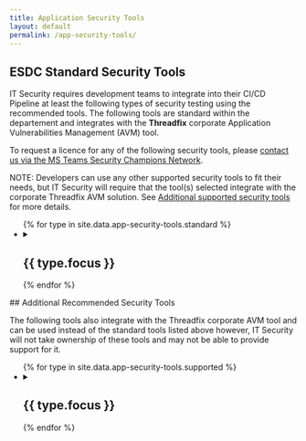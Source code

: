 ```yaml
---
title: Application Security Tools
layout: default
permalink: /app-security-tools/
---
```


## ESDC Standard Security Tools

IT Security requires development teams to integrate into their CI/CD Pipeline at least the following types of security testing using the recommended tools. The following tools are standard within the departement and integrates with the **Threadfix** corporate Application Vulnerabilities Management (AVM) tool.

To request a licence for any of the following security tools, please [contact us via the MS Teams Security Champions Network](https://teams.microsoft.com/l/channel/19%3a7fb48ff71f584a309817c64b3d599a77%40thread.tacv2/Licenses?groupId=bea80905-7f0f-432d-9a83-60561c1efcd2&tenantId=9ed55846-8a81-4246-acd8-b1a01abfc0d1).

NOTE: Developers can use any other supported security tools to fit their needs, but IT Security will require that the tool(s) selected integrate with the corporate Threadfix AVM solution. See [Additional supported security tools](#additional-supported-security-tools) for more details.

<ul class="list-unstyled">
{% for type in site.data.app-security-tools.standard %}
  <li>
  <details>
    <summary>
      <h2 class="h3" id="{{ type.focus | slugify }}">{{ type.focus }}</h2>
    </summary>
    {% if type.definition %}
      {{ type.definition %}}
    {% endif %}
    {% if type.tools %}
		<p><strong>Corporate Standard(s):</strong></p>
		<ul class="list-group list-inline row mrgn-lft-0 mrgn-rght-0">
		  {% for tool in type.tools | sort: "tool.name" %}
			<li class="list-group-item col-md-4 brdr-rds-0">
			  <h3 class="list-group-item-heading" id="{{ tool.name | slugify }}">{{ tool.name }}</h3>
			  <ul class="list-group-item-text list-inline">
				{% if tool.availability %}
				  <li>{{ tool.availability }}</li>
				{% endif %}
				{% if tool.details %}
				  <li><a href="{{ tool.details }}">Details</a></li>
				{% endif %}
				{% if tool.guide %}
				  <li><a href="{{ tool.guide }}">Guide</a></li>
				{% endif %}
			  </ul>
			</li>
		  {% endfor %}
		</ul>
	{% else %}
		<p><strong>ESDC has not procured any tool of this type so far.</strong></p>
	{% endif %}
  </details>
  </li>
{% endfor %}
</ul>
## Additional Recommended Security Tools

The following tools also integrate with the Threadfix corporate AVM tool and can be used instead of the standard tools listed above however, IT Security will not take ownership of these tools and may not be able to provide support for it.
<ul class="list-unstyled">
{% for type in site.data.app-security-tools.supported %}
  <li>
  <details>
    <summary>
      <h2 class="h3" id="{{ type.focus | slugify }}">{{ type.focus }}</h2>
    </summary>
    {% if type.tools %}
		<p><strong>Additional Recommended Tool(s):</strong></p>
		<ul class="list-group list-inline row mrgn-lft-0 mrgn-rght-0">
		  {% for tool in type.tools | sort: "tool.name" %}
			<li class="list-group-item col-md-4 brdr-rds-0">
			  <h3 class="list-group-item-heading">{{ tool.name }}<br />{{ tool.product }}</h3>
			  <ul class="list-group-item-text list-inline">

				{% if tool.pricing %}
				  <li>{{ tool.pricing }}</li>
				{% endif %}
				{% if tool.details %}
				  <li><a href="{{ tool.details }}">Details</a></li>
				{% endif %}
				{% if tool.guide %}
				  <li><a href="{{ tool.guide }}">Guide</a></li>
				{% endif %}
			  </ul>
			</li>
		  {% endfor %}
		</ul>
	{% else %}
		<p><strong>ESDC has not procured any tool of this type so far.</strong></p>
	{% endif %}
  </details>
  </li>
{% endfor %}
</ul>
